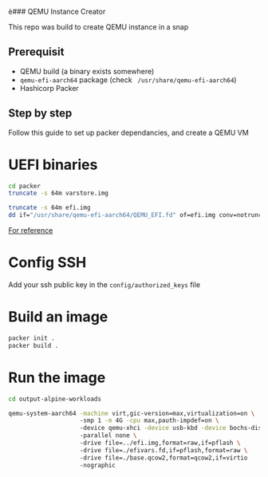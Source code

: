 è### QEMU Instance Creator

This repo was build to create QEMU instance in a snap

## Prerequisit

- QEMU build (a binary exists somewhere)
- `qemu-efi-aarch64` package (check ` /usr/share/qemu-efi-aarch64`)
- Hashicorp Packer

## Step by step

Follow this guide to set up packer dependancies, and create a QEMU VM

# UEFI binaries

```bash
cd packer
truncate -s 64m varstore.img

truncate -s 64m efi.img
dd if="/usr/share/qemu-efi-aarch64/QEMU_EFI.fd" of=efi.img conv=notrunc

```
[For reference](https://cdn.kernel.org/pub/linux/kernel/people/will/docs/qemu/qemu-arm64-howto.html)

# Config SSH
Add your ssh public key in the `config/authorized_keys` file

# Build an image

```bash
packer init .
packer build .
```

# Run the image

```bash
cd output-alpine-workloads

qemu-system-aarch64 -machine virt,gic-version=max,virtualization=on \ 
                    -smp 1 -m 4G -cpu max,pauth-impdef=on \ 
                    -device qemu-xhci -device usb-kbd -device bochs-display \ 
                    -parallel none \ 
                    -drive file=../efi.img,format=raw,if=pflash \ 
                    -drive file=./efivars.fd,if=pflash,format=raw \ 
                    -drive file=./base.qcow2,format=qcow2,if=virtio
                    -nographic

```

